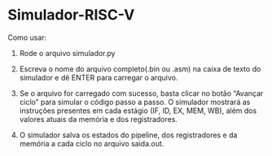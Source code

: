 # Simulador-RISC-V

Como usar:

1. Rode o arquivo simulador.py

2. Escreva o nome do arquivo completo(.bin ou .asm) na caixa de texto do simulador e dê ENTER para carregar o arquivo.

3. Se o arquivo for carregado com sucesso, basta clicar no botão “Avançar ciclo” para simular o código passo a passo. O simulador mostrará as instruções presentes em cada estágio (IF, ID, EX, MEM, WB), além dos valores atuais da memória e dos registradores.

4. O simulador salva os estados do pipeline, dos registradores e da memória a cada ciclo no arquivo saida.out.
